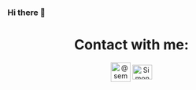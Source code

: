 ### Hi there 👋

<div id="header" align="center">
 

<h1 align="center">Contact with me:</h1>
<p align="center">
<a href="https://t.me/semochkae" target="_blank"><img align="center" src="https://www.svgrepo.com/download/271091/telegram.svg" alt="@semochkae" height="40" width="40" /></a>
<a href="https://www.linkedin.com/in/semochkaelse/" target="_blank"><img align="center" src="https://raw.githubusercontent.com/rahuldkjain/github-profile-readme-generator/master/src/images/icons/Social/linked-in-alt.svg" alt="Simon Evseev" height="30" width="40" /></a>
</p>
<img src="https://komarev.com/ghpvc/?username=Semochkaelse&style=flat-square&color=blue" alt=""/>
 </div>
  
